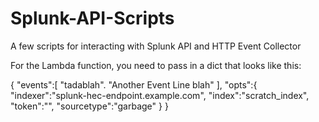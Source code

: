 # Splunk-API-Scripts
A few scripts for interacting with Splunk API and HTTP Event Collector

For the Lambda function, you need to pass in a dict that looks like this:

{
    "events":[
        "tadablah".
        "Another Event Line blah"
    ],
    "opts":{
        "indexer":"splunk-hec-endpoint.example.com",
        "index":"scratch_index",
        "token":"<HEC Token Here>",
        "sourcetype":"garbage"
    }
}

